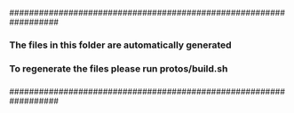 ##################################################################
###    The files in this folder are automatically generated    ###
###                                                            ###
###    To regenerate the files please run protos/build.sh      ###
###                                                            ###
##################################################################
